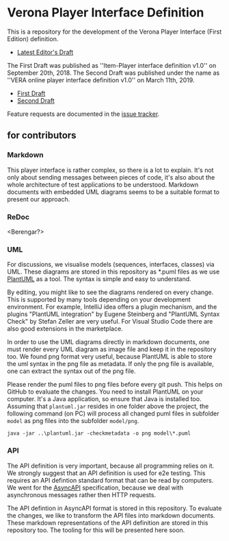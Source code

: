 # Verona Player Interface Definition

This is a repository for the development of the Verona Player Interface (First Edition) definition.
* [Latest Editor's Draft](https://veronaworkgroup.github.io/VeronaPlayerInterface/)

The First Draft was published as ''Item-Player interface definition v1.0'' on September 20th, 2018. The Second Draft was published under the name as ''VERA online player interface definition v1.0'' on March 11th, 2019.
* [First Draft](https://veronaworkgroup.github.io/VeronaPlayerInterface/Drafts/Item-Player%20interface%20definition%20v1.pdf)
* [Second Draft](https://veronaworkgroup.github.io/VeronaPlayerInterface/Drafts/Vo%20interface%20Item-Player%20v1.pdf)

Feature requests are documented in the [issue tracker](https://github.com/VeronaWorkgroup/VeronaPlayerInterface/issues/).

## for contributors

### Markdown
This player interface is rather complex, so there is a lot to explain. It's not only about sending messages between 
pieces of code, it's also about the whole architecture of test applications to be understood. Markdown documents with 
embedded UML diagrams seems to be a suitable format to present our approach.

### ReDoc
<Berengar?>    

### UML
For discussions, we visualise models (sequences, interfaces, classes) via UML. These diagrams are stored in
this repository as *.puml files as we use [PlantUML](https://plantuml.com/) as a tool. The syntax is simple and easy 
to understand.

By editing, you might like to see the diagrams rendered on every change. This is supported by many tools depending on 
your development environment. For example, IntelliJ idea offers a plugin mechanism, and the plugins "PlantUML integration" 
by Eugene Steinberg and "PlantUML Syntax Check" by Stefan Zeller are very useful. For Visual Studio Code there are 
also good extensions in the marketplace.

In order to use the UML diagrams directly in markdown documents, one must render every UML diagram as image file and 
keep it in the repository too. We found png format very useful, because PlantUML is able to store the uml syntax in 
the png file as metadata. If only the png file is available, one can extract the syntax out of the png file.

Please render the puml files to png files before every git push. This helps on GitHub to evaluate the changes. You need 
to install PlantUML on your computer. It's a Java application, so ensure that Java is installed too. Assuming that 
`plantuml.jar` resides in one folder above the project, the following command (on PC) will process all changed puml files
in subfolder `model` as png files into the subfolder `model/png`. 

```
java -jar ..\plantuml.jar -checkmetadata -o png model\*.puml   
```

### API
The API definition is very important, because all programming relies on it. We strongly suggest that an API definition 
is used for e2e testing. This requires an API defintion standard format that can be read by computers. We went for
the [AsyncAPI](https://www.asyncapi.com/) specification, because we deal with asynchronous messages rather 
then HTTP requests.

The API defintion in AsyncAPI format is stored in this repository. To evaluate the changes, we like to 
transform the API files into markdown documents. These markdown representations of the API definition are 
stored in this repository too. The tooling for this will be presented here soon.
